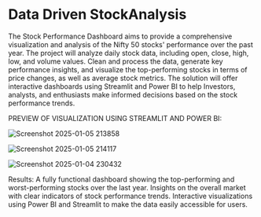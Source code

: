 # Data Driven StockAnalysis 

The Stock Performance Dashboard aims to provide a comprehensive visualization and analysis of the Nifty 50 stocks' performance over the past year. 
The project will analyze daily stock data, including open, close, high, low, and volume values. 
Clean and process the data, generate key performance insights, and visualize the top-performing stocks in terms of price changes, as well as average stock metrics.
The solution will offer interactive dashboards using Streamlit and Power BI to help Investors, analysts, and enthusiasts make informed decisions based on the stock performance trends.

PREVIEW OF VISUALIZATION USING STREAMLIT AND POWER BI:

![Screenshot 2025-01-05 213858](https://github.com/user-attachments/assets/dcc1d5e0-bf13-4018-bd75-25eedbbde8df)


![Screenshot 2025-01-05 214117](https://github.com/user-attachments/assets/4330fd6d-0b42-4ea2-8ece-1efde1819916)



![Screenshot 2025-01-04 230432](https://github.com/user-attachments/assets/4a7ce134-de41-45db-bd1d-fe591f7d1271)



Results:
A fully functional dashboard showing the top-performing and worst-performing stocks over the last year.
Insights on the overall market with clear indicators of stock performance trends.
Interactive visualizations using Power BI and Streamlit to make the data easily accessible for users.
